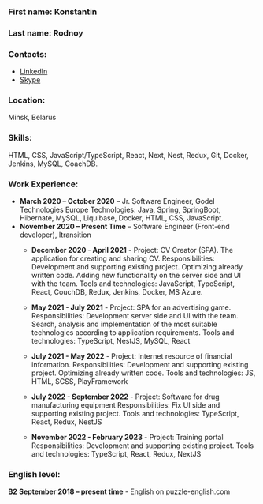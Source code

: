 ### First name: Konstantin
### Last name: Rodnoy

### Contacts:
* [LinkedIn](https://www.linkedin.com/in/konstantin-rodnoy/)
* [Skype](https://join.skype.com/invite/kvi9kpjnxYkD)

### Location:
Minsk, Belarus

### Skills:
HTML, CSS, JavaScript/TypeScript, React, Next, Nest, Redux, Git, Docker, Jenkins, MySQL, CoachDB.

### Work Experience:
* **March 2020 – October 2020** – Jr. Software Engineer, Godel Technologies Europe
Technologies: Java, Spring, SpringBoot, Hibernate, MySQL, Liquibase, Docker, HTML, CSS, JavaScript.
* **November 2020 – Present Time** – Software Engineer (Front-end developer), Itransition
    * **December 2020 - April 2021** - Project: CV Creator (SPA). The application for creating and sharing CV.
    Responsibilities: Development and supporting existing project. Optimizing already written code. Adding new functionality on the server side and UI with the team.
    Tools and technologies: JavaScript, TypeScript, React, CouchDB, Redux, Jenkins, Docker, MS Azure.

    * **May 2021 - July 2021** - Project: SPA for an advertising game.
    Responsibilities: Development server side and UI with the team. Search, analysis and implementation of
    the most suitable technologies according to application requirements.
    Tools and technologies: TypeScript, NestJS, MySQL, React

    * **July 2021 - May 2022** - Project: Internet resource of financial information.
    Responsibilities: Development and supporting existing project. Optimizing already written code.
    Tools and technologies: JS, HTML, SCSS, PlayFramework

    * **July 2022 - September 2022** - Project: Software for drug manufacturing equipment
    Responsibilities: Fix UI side and supporting existing project.
    Tools and technologies: TypeScript, React, Redux, NestJS

    * **November 2022 - February 2023** - Project: Training portal
    Responsibilities: Development and supporting existing project.
    Tools and technologies: TypeScript, React, Redux, NextJS

### English level: 
[**B2**](https://disk.yandex.ru/i/to_Vtgb_AycL4A)
**September 2018 – present time** - English on puzzle-english.com